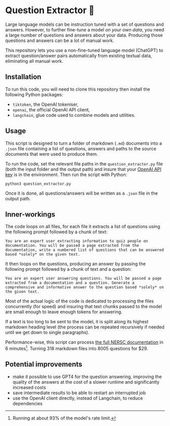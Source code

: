 # Question Extractor 🧐

Large language models can be instruction tuned with a set of questions and answers.
However, to further fine-tune a model *on your own data*, you need a large number of questions and answers about your data.
Producing those questions and answers can be a lot of manual work.

This repository lets you use a non-fine-tuned language model (ChatGPT) to extract question/answer pairs automatically from existing textual data, eliminating all manual work.

## Installation

To run this code, you will need to clone this repository then install the following Python packages:

* `tiktoken`, the OpenAI tokeniser,
* `openai`, the official OpenAI API client,
* `langchain`, glue code used to combine models and utilities.

## Usage

This script is designed to turn a folder of markdown (`.md`) documents into a `.json` file containing a list of questions, answers and paths to the source documents that were used to produce them.

To run the code, set the relevant file paths in the `question_extractor.py` file (both the input folder and the output path) and insure that your [OpenAI API key](https://platform.openai.com/account/api-keys) is in the environment.
Then run the script with Python:

```
python3 question_extractor.py
```

Once it is done, all questions/answers will be written as a `.json` file in the output path.

## Inner-workings

The code loops on all files, for each file it extracts a list of questions using the following prompt followed by a chunk of text:

```
You are an expert user extracting information to quiz people on documentation. You will be passed a page extracted from the documentation, write a numbered list of questions that can be answered based *solely* on the given text.
```

It then loops on the questions, producing an answer by passing the following prompt followed by a chunk of text and a question:

```
You are an expert user answering questions. You will be passed a page extracted from a documentation and a question. Generate a comprehensive and informative answer to the question based *solely* on the given text.
```

Most of the actual logic of the code is dedicated to processing the files concurrently (for speed) and insuring that text chunks passed to the model are small enough to leave enough tokens for answering.

If a text is too long to be sent to the model, it is split along its highest markdown heading level (the process can be repeated recursively if needed until we get down to single paragraphs).

Performance-wise, this script can process [the full NERSC documentation](https://gitlab.com/NERSC/nersc.gitlab.io/-/tree/main/docs) in 6 minutes[^rate].
Turning 318 markdown files into 8005 questions for $29.

[^rate]: Running at about 93% of the model's rate limit.

## Potential improvements

- make it possible to use GPT4 for the question answering, improving the quality of the answers at the cost of a slower runtime and significantly increased costs
- save intermediate results to be able to restart an interrupted job
- use the OpenAI client directly, instead of Langchain, to reduce dependencies
